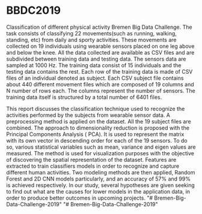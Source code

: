 # BBDC2019
Classification of different physical activity
Bremen Big Data Challenge. The task consists of classifying 22 movements(such as running, walking, standing, etc) from daily and sporty activities. These movements are collected on 19 individuals using wearable sensors placed on one leg above and below the knee. All the data collected are available as CSV files and are subdivided between training data and testing data. The sensors data are sampled at 1000 Hz. The training data consist of 15 individuals and the testing data contains the rest. Each row of the training data is made of CSV files of an individual denoted as subject. Each CSV subject file contains about 440 different movement files which are composed of 19 columns and N number of rows each. The columns represent the number of sensors. The training data itself is structured by a total number of 6401 files. 

This report discusses the classification technique used to recognize the activities performed by the subjects from wearable sensor data. A preprocessing method is applied on the dataset. All the 19 subject files are combined. The approach to dimensionality reduction is proposed with the Principal Components Analysis ( PCA). It is used to represent the matrix with its own vector in descending order for each of the 19 sensors. To do so, various statistical variables such as mean, variance and eigen values are measured. The method is used for visualization purposes with the objective of discovering the spatial representation of the dataset. Features are extracted to train classifiers models in order to recognize and capture different human activities. Two modeling methods are then applied, Random Forest and 2D CNN models particularly, and an accuracy of 57% and 99% is achieved respectively. In our study, several hypotheses are given seeking to find out what are the causes for lower models in the application data, in order to produce better outcomes in upcoming projects.
"# Bremen-Big-Data-Challenge-2019" 
"# Bremen-Big-Data-Challenge-2019" 
